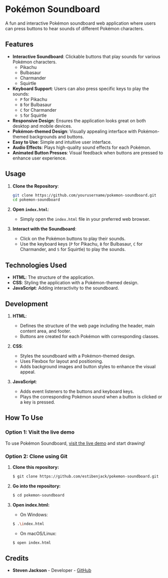 # Pokémon Soundboard

A fun and interactive Pokémon soundboard web application where users can press buttons to hear sounds of different Pokémon characters.

## Features

- **Interactive Soundboard**: Clickable buttons that play sounds for various Pokémon characters.
  - Pikachu
  - Bulbasaur
  - Charmander
  - Squirtle
- **Keyboard Support**: Users can also press specific keys to play the sounds:
  - `P` for Pikachu
  - `B` for Bulbasaur
  - `C` for Charmander
  - `S` for Squirtle
- **Responsive Design**: Ensures the application looks great on both desktop and mobile devices.
- **Pokémon-themed Design**: Visually appealing interface with Pokémon-themed backgrounds and buttons.
- **Easy to Use**: Simple and intuitive user interface.
- **Audio Effects**: Plays high-quality sound effects for each Pokémon.
- **Animated Button Presses**: Visual feedback when buttons are pressed to enhance user experience.

## Usage

1. **Clone the Repository**:
    ```sh
    git clone https://github.com/yourusername/pokemon-soundboard.git
    cd pokemon-soundboard
    ```

2. **Open `index.html`**:
    - Simply open the `index.html` file in your preferred web browser.

3. **Interact with the Soundboard**:
    - Click on the Pokémon buttons to play their sounds.
    - Use the keyboard keys (`P` for Pikachu, `B` for Bulbasaur, `C` for Charmander, and `S` for Squirtle) to play the sounds.

## Technologies Used

- **HTML**: The structure of the application.
- **CSS**: Styling the application with a Pokémon-themed design.
- **JavaScript**: Adding interactivity to the soundboard.

## Development

1. **HTML**:
    - Defines the structure of the web page including the header, main content area, and footer.
    - Buttons are created for each Pokémon with corresponding classes.

2. **CSS**:
    - Styles the soundboard with a Pokémon-themed design.
    - Uses Flexbox for layout and positioning.
    - Adds background images and button styles to enhance the visual appeal.

3. **JavaScript**:
    - Adds event listeners to the buttons and keyboard keys.
    - Plays the corresponding Pokémon sound when a button is clicked or a key is pressed.

## How To Use

### Option 1: Visit the live demo
To use Pokémon Soundboard, [visit the live demo](https://estibenjack.github.io/pokemon-soundboard/) and start drawing!


### Option 2: Clone using Git
1. **Clone this repository:**
    ```sh
    $ git clone https://github.com/estibenjack/pokemon-soundboard.git
    ```

2. **Go into the repository:**
    ```sh
    $ cd pokemon-soundboard
    ```

3. **Open index.html:**
    - On Windows:
    ```sh
    $ .\index.html
    ```
    - On macOS/Linux:
    ```sh
    $ open index.html
    ```

## Credits

- **Steven Jackson** - Developer - [GitHub](https://github.com/estibenjack)
